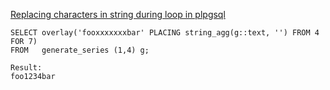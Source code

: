 [Replacing characters in string during loop in plpgsql](https://stackoverflow.com/a/22676183)

```
SELECT overlay('fooxxxxxxxbar' PLACING string_agg(g::text, '') FROM 4 FOR 7)
FROM   generate_series (1,4) g;

Result:
foo1234bar
```
